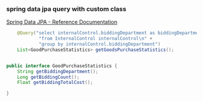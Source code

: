 ### spring data jpa query with custom class


[Spring Data JPA - Reference Documentation](https://docs.spring.io/spring-data/jpa/docs/2.1.11.RELEASE/reference/html/#jpa.query-methods.at-query "Spring Data JPA - Reference Documentation")


 

```java
    @Query("select internalControl.biddingDepartment as biddingDepartment, count(internalControl.biddingCost) as biddingCount, sum(internalControl.biddingCost) as biddingTotalCost\n" +
            "from InternalControl internalControl\n" +
            "group by internalControl.biddingDepartment")
    List<GoodPurchaseStatistics> getGoodsPurchaseStatistics();


public interface GoodPurchaseStatistics {
    String getBiddingDepartment();
    Long getBiddingCount();
    Float getBiddingTotalCost();

}
```
